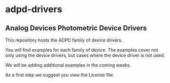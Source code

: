# adpd-drivers
Analog Devices Photometric Device Drivers 
-----------------------------------------

This repository hosts the ADPD family of device drivers.

You will find examples for each family of device. The examples cover not only using the device drivers, but cases where the device driver is not used.

We will be adding additional examples in the coming weeks.

As a first step we suggest you view the License file.